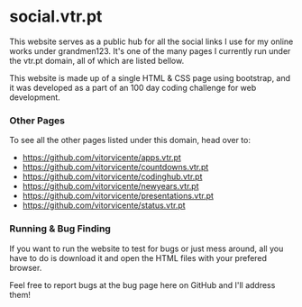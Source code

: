 # social.vtr.pt

This website serves as a public hub for all the social links I use for my online works under grandmen123. It's one of the many pages I currently run under the vtr.pt domain, all of which are listed bellow.

This website is made up of a single HTML & CSS page using bootstrap, and it was developed as a part of an 100 day coding challenge for web development.

### Other Pages
To see all the other pages listed under this domain, head over to:
- https://github.com/vitorvicente/apps.vtr.pt
- https://github.com/vitorvicente/countdowns.vtr.pt
- https://github.com/vitorvicente/codinghub.vtr.pt
- https://github.com/vitorvicente/newyears.vtr.pt
- https://github.com/vitorvicente/presentations.vtr.pt
- https://github.com/vitorvicente/status.vtr.pt

### Running & Bug Finding
If you want to run the website to test for bugs or just mess around, all you have to do is download it and open the HTML files with your prefered browser.

Feel free to report bugs at the bug page here on GitHub and I'll address them!
